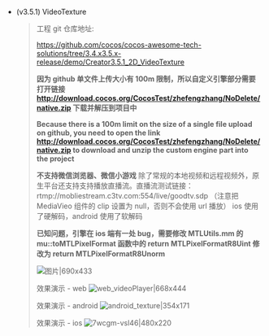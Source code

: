 * (v3.5.1) VideoTexture

  > 工程 git 仓库地址: 
  >
  > https://github.com/cocos/cocos-awesome-tech-solutions/tree/3.4.x3.5.x-release/demo/Creator3.5.1_2D_VideoTexture
  >
  > **因为 github 单文件上传大小有 100m 限制，所以自定义引擎部分需要打开链接 http://download.cocos.org/CocosTest/zhefengzhang/NoDelete/native.zip 下载并解压到项目中**
  >
  > **Because there is a 100m limit on the size of a single file upload on github, you need to open the link http://download.cocos.org/CocosTest/zhefengzhang/NoDelete/native.zip to download and unzip the custom engine part into the project**
  >
  > **不支持微信浏览器、微信小游戏**
  > 除了常规的本地视频和远程视频外，原生平台还支持支持播放直播流。直播流测试链接：rtmp://mobliestream.c3tv.com:554/live/goodtv.sdp （注意把 MediaVieo 组件的 clip 设置为 null，否则不会使用 url 播放）
  > ios 使用了硬解码，android 使用了软解码
  >
  > **已知问题，引擎在 ios 端有一处 bug，需要修改 MTLUtils.mm 的 mu::toMTLPixelFormat 函数中的 return MTLPixelFormatR8Uint 修改为 return MTLPixelFormatR8Unorm**
  >
  > ![图片|690x433](https://forum.cocos.org/uploads/default/original/3X/f/2/f2771ef6f6a6c192a7a89c25c02ebfd59b5692f2.png) 
  > 
  > 效果演示 - web
  > ![web_videoPlayer|668x444](https://forum.cocos.org/uploads/default/original/3X/e/8/e8904d910ed29571a795312c7334b247ad72b559.gif)  
  >
  > 效果演示 - android
  > ![android_texture|354x171](https://forum.cocos.org/uploads/default/original/3X/5/6/568c6df2d0258eff4c6a58313f1f0bb5a2865884.gif) 
  >
  > 效果演示 - ios
  > ![7wcgm-vsl46|480x220](https://forum.cocos.org/uploads/default/original/3X/b/d/bd98170291567818544ade76d400386929917684.gif) 
